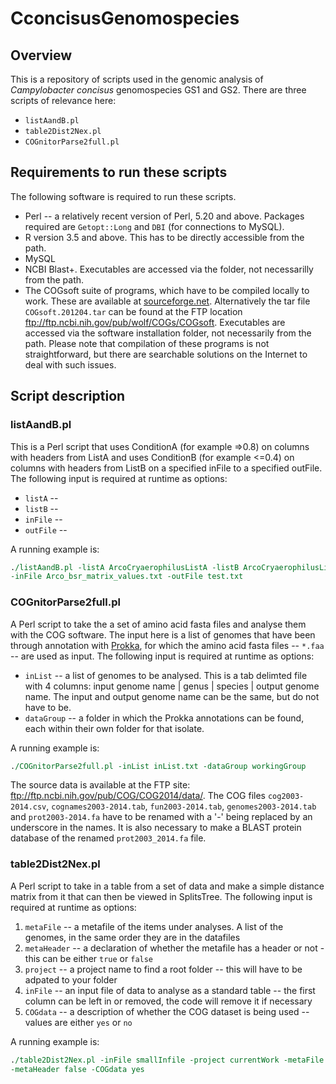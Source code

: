 # CconcisusGenomospecies

## Overview
This is a repository of scripts used in the genomic analysis of *Campylobacter concisus* genomospecies GS1 and GS2.  There are three scripts of relevance here:
* `listAandB.pl`
* `table2Dist2Nex.pl`
* `COGnitorParse2full.pl`

## Requirements to run these scripts 

The following software is required to run these scripts.

* Perl -- a relatively recent version of Perl, 5.20 and above.  Packages required are `Getopt::Long` and `DBI` (for connections to MySQL).
* R version 3.5 and above.  This has to be directly accessible from the path. 
* MySQL
* NCBI Blast+.  Executables are accessed via the folder, not necessarilly from the path.
* The COGsoft suite of programs, which have to be compiled locally to work. These are available at [sourceforge.net](https://sourceforge.net/projects/cogtriangles/).  Alternatively the tar file `COGsoft.201204.tar` can be found at the FTP location ftp://ftp.ncbi.nih.gov/pub/wolf/COGs/COGsoft.  Executables are accessed via the software installation folder, not necessarily from the path.  Please note that compilation of these programs is not straightforward, but there are searchable solutions on the Internet to deal with such issues.


## Script description

### listAandB.pl
This is a Perl script that uses ConditionA (for example =>0.8) on columns with headers from ListA and uses ConditionB (for example <=0.4) on columns with headers from ListB on a specified inFile to a specified outFile.  The following input is required at runtime as options:
* `listA` -- 
* `listB` -- 
* `inFile` -- 
* `outFile` -- 

A	running example is:

```perl
./listAandB.pl -listA ArcoCryaerophilusListA -listB ArcoCryaerophilusListB \
-inFile Arco_bsr_matrix_values.txt -outFile test.txt
```


### COGnitorParse2full.pl

A Perl script to take the a set of amino acid fasta files and analyse them with the COG software.  The input here is a list of genomes that have been through annotation with [Prokka](https://github.com/tseemann/prokka), for which the amino acid fasta files -- ```*.faa``` -- are used as input.  The following input is required at runtime as options:
* `inList` -- a list of genomes to be analysed.  This is a tab delimted file with 4 columns: input genome name | genus | species | output genome name.  The input and output genome name can be the same, but do not have to be.
* `dataGroup` -- a folder in which the Prokka annotations can be found, each within their own folder for that isolate.

A	running example is:

```perl
./COGnitorParse2full.pl -inList inList.txt -dataGroup workingGroup
```

The source data is available at the FTP site: ftp://ftp.ncbi.nih.gov/pub/COG/COG2014/data/.  The COG files `cog2003-2014.csv`, `cognames2003-2014.tab`, `fun2003-2014.tab`, `genomes2003-2014.tab` and `prot2003-2014.fa` have to be renamed with a '-' being replaced by an underscore in the names.  It is also necessary to make a BLAST protein database of the renamed `prot2003_2014.fa` file.


### table2Dist2Nex.pl

A Perl script to take in a table from a set of data and make a simple distance matrix from it that can then be viewed in SplitsTree.  The following input is required at runtime as options:
1. `metaFile` -- a metafile of the items under analyses.  A list of the genomes, in the same order they are in the datafiles
2. `metaHeader` -- a declaration of whether the metafile has a header or not - this can be either `true` or `false`
3. `project` -- a project name to find a root folder -- this will have to be adpated to your folder
4. `inFile` -- an input file of data to analyse as a standard table -- the first column can be left in or removed, the code will remove it if necessary
5. `COGdata` -- a description of whether the COG dataset is being used -- values are either `yes` or `no`

A	running example is:

```perl
./table2Dist2Nex.pl -inFile smallInfile -project currentWork -metaFile isolateList \ 
-metaHeader false -COGdata yes
```
